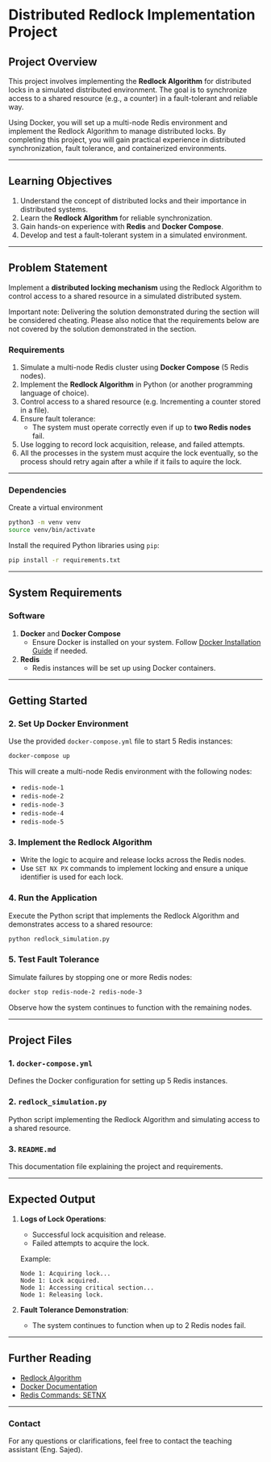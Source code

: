# Distributed Redlock Implementation Project

## **Project Overview**
This project involves implementing the **Redlock Algorithm** for distributed locks in a simulated distributed environment. The goal is to synchronize access to a shared resource (e.g., a counter) in a fault-tolerant and reliable way.

Using Docker, you will set up a multi-node Redis environment and implement the Redlock Algorithm to manage distributed locks. By completing this project, you will gain practical experience in distributed synchronization, fault tolerance, and containerized environments.

---

## **Learning Objectives**
1. Understand the concept of distributed locks and their importance in distributed systems.
2. Learn the **Redlock Algorithm** for reliable synchronization.
3. Gain hands-on experience with **Redis** and **Docker Compose**.
4. Develop and test a fault-tolerant system in a simulated environment.

---

## **Problem Statement**
Implement a **distributed locking mechanism** using the Redlock Algorithm to control access to a shared resource in a simulated distributed system. 

Important note: Delivering the solution demonstrated during the section will be considered cheating. Please also notice that the requirements below are not covered by the solution demonstrated in the section.

### **Requirements**
1. Simulate a multi-node Redis cluster using **Docker Compose** (5 Redis nodes).
2. Implement the **Redlock Algorithm** in Python (or another programming language of choice).
3. Control access to a shared resource (e.g. Incrementing a counter stored in a file).
4. Ensure fault tolerance:
   - The system must operate correctly even if up to **two Redis nodes** fail.
5. Use logging to record lock acquisition, release, and failed attempts.
6. All the processes in the system must acquire the lock eventually, so the process should retry again after a while if it fails to aquire the lock.

---

### **Dependencies**
Create a virtual environment
```bash
python3 -m venv venv
source venv/bin/activate
```

Install the required Python libraries using `pip`:
```bash
pip install -r requirements.txt
```

----
## **System Requirements**

### **Software**
1. **Docker** and **Docker Compose**
   - Ensure Docker is installed on your system. Follow [Docker Installation Guide](https://docs.docker.com/get-docker/) if needed.
2. **Redis**
   - Redis instances will be set up using Docker containers.

---

## **Getting Started**

### **2. Set Up Docker Environment**
Use the provided `docker-compose.yml` file to start 5 Redis instances:
```bash
docker-compose up
```
This will create a multi-node Redis environment with the following nodes:
- `redis-node-1`
- `redis-node-2`
- `redis-node-3`
- `redis-node-4`
- `redis-node-5`

### **3. Implement the Redlock Algorithm**
- Write the logic to acquire and release locks across the Redis nodes.
- Use `SET NX PX` commands to implement locking and ensure a unique identifier is used for each lock.

### **4. Run the Application**
Execute the Python script that implements the Redlock Algorithm and demonstrates access to a shared resource:
```bash
python redlock_simulation.py
```

### **5. Test Fault Tolerance**
Simulate failures by stopping one or more Redis nodes:
```bash
docker stop redis-node-2 redis-node-3
```
Observe how the system continues to function with the remaining nodes.

---

## **Project Files**

### **1. `docker-compose.yml`**
Defines the Docker configuration for setting up 5 Redis instances.

### **2. `redlock_simulation.py`**
Python script implementing the Redlock Algorithm and simulating access to a shared resource.

### **3. `README.md`**
This documentation file explaining the project and requirements.

---

## **Expected Output**
1. **Logs of Lock Operations**:
   - Successful lock acquisition and release.
   - Failed attempts to acquire the lock.

   Example:
   ```
   Node 1: Acquiring lock...
   Node 1: Lock acquired.
   Node 1: Accessing critical section...
   Node 1: Releasing lock.
   ```

2. **Fault Tolerance Demonstration**:
   - The system continues to function when up to 2 Redis nodes fail.

---

## **Further Reading**
- [Redlock Algorithm](https://redis.io/docs/latest/develop/use/patterns/distributed-locks/)
- [Docker Documentation](https://docs.docker.com/get-started/)
- [Redis Commands: SETNX](https://redis.io/docs/latest/commands/setnx/)

---

### **Contact**
For any questions or clarifications, feel free to contact the teaching assistant (Eng. Sajed).
